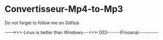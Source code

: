 # Convertisseur-Mp4-to-Mp3

Do not forget to follow me on GitHub



--->>>-Linux is better than Windows---<<<-(XD)------(Finoana)----------
